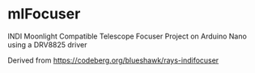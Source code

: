 # mlFocuser
INDI Moonlight Compatible  Telescope Focuser Project on Arduino Nano using a DRV8825 driver 

Derived from https://codeberg.org/blueshawk/rays-indifocuser
